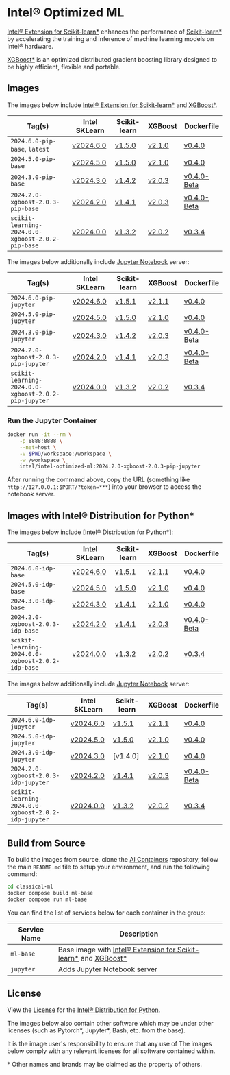 # Intel® Optimized ML

[Intel® Extension for Scikit-learn*] enhances the performance of [Scikit-learn*] by accelerating the training and inference of machine learning models on Intel® hardware.

[XGBoost*] is an optimized distributed gradient boosting library designed to be highly efficient, flexible and portable.

## Images

The images below include [Intel® Extension for Scikit-learn*] and [XGBoost*].

| Tag(s)                                            | Intel SKLearn  | Scikit-learn | XGBoost  | Dockerfile      |
| ------------------------------------------------- | -------------- | ------------ | -------- | --------------- |
| `2024.6.0-pip-base`, `latest`                     | [v2024.6.0]    | [v1.5.0]     | [v2.1.0] | [v0.4.0]        |
| `2024.5.0-pip-base`                               | [v2024.5.0]    | [v1.5.0]     | [v2.1.0] | [v0.4.0]        |
| `2024.3.0-pip-base`                               | [v2024.3.0]    | [v1.4.2]     | [v2.0.3] | [v0.4.0-Beta]   |
| `2024.2.0-xgboost-2.0.3-pip-base`                 | [v2024.2.0]    | [v1.4.1]     | [v2.0.3] | [v0.4.0-Beta]   |
| `scikit-learning-2024.0.0-xgboost-2.0.2-pip-base` | [v2024.0.0]    | [v1.3.2]     | [v2.0.2] | [v0.3.4]        |

The images below additionally include [Jupyter Notebook](https://jupyter.org/) server:

| Tag(s)                                               | Intel SKLearn  | Scikit-learn | XGBoost  | Dockerfile      |
| ---------------------------------------------------- | -------------- | ------------ | -------- | --------------- |
| `2024.6.0-pip-jupyter`                               | [v2024.6.0]    | [v1.5.1]     | [v2.1.1] | [v0.4.0]        |
| `2024.5.0-pip-jupyter`                               | [v2024.5.0]    | [v1.5.0]     | [v2.1.0] | [v0.4.0]        |
| `2024.3.0-pip-jupyter`                               | [v2024.3.0]    | [v1.4.2]     | [v2.0.3] | [v0.4.0-Beta]   |
| `2024.2.0-xgboost-2.0.3-pip-jupyter`                 | [v2024.2.0]    | [v1.4.1]     | [v2.0.3] | [v0.4.0-Beta]   |
| `scikit-learning-2024.0.0-xgboost-2.0.2-pip-jupyter` | [v2024.0.0]    | [v1.3.2]     | [v2.0.2] | [v0.3.4]        |

### Run the Jupyter Container

```bash
docker run -it --rm \
    -p 8888:8888 \
    --net=host \
    -v $PWD/workspace:/workspace \
    -w /workspace \
    intel/intel-optimized-ml:2024.2.0-xgboost-2.0.3-pip-jupyter
```

After running the command above, copy the URL (something like `http://127.0.0.1:$PORT/?token=***`) into your browser to access the notebook server.

## Images with Intel® Distribution for Python*

The images below include [Intel® Distribution for Python*]:

| Tag(s)                                            | Intel SKLearn  | Scikit-learn | XGBoost  | Dockerfile      |
| ------------------------------------------------- | -------------- | ------------ | -------- | --------------- |
| `2024.6.0-idp-base`                               | [v2024.6.0]    | [v1.5.1]     | [v2.1.1] | [v0.4.0]        |
| `2024.5.0-idp-base`                               | [v2024.5.0]    | [v1.5.0]     | [v2.1.0] | [v0.4.0]        |
| `2024.3.0-idp-base`                               | [v2024.3.0]    | [v1.4.1]     | [v2.1.0] | [v0.4.0]        |
| `2024.2.0-xgboost-2.0.3-idp-base`                 | [v2024.2.0]    | [v1.4.1]     | [v2.0.3] | [v0.4.0-Beta]   |
| `scikit-learning-2024.0.0-xgboost-2.0.2-idp-base` | [v2024.0.0]    | [v1.3.2]     | [v2.0.2] | [v0.3.4]        |

The images below additionally include [Jupyter Notebook](https://jupyter.org/) server:

| Tag(s)                                               | Intel SKLearn  | Scikit-learn | XGBoost  | Dockerfile      |
| ---------------------------------------------------- | -------------- | ------------ | -------- | --------------- |
| `2024.6.0-idp-jupyter`                               | [v2024.6.0]    | [v1.5.1]     | [v2.1.1] | [v0.4.0]        |
| `2024.5.0-idp-jupyter`                               | [v2024.5.0]    | [v1.5.0]     | [v2.1.0] | [v0.4.0]        |
| `2024.3.0-idp-jupyter`                               | [v2024.3.0]    | [v1.4.0]     | [v2.1.0] | [v0.4.0]        |
| `2024.2.0-xgboost-2.0.3-idp-jupyter`                 | [v2024.2.0]    | [v1.4.1]     | [v2.0.3] | [v0.4.0-Beta]   |
| `scikit-learning-2024.0.0-xgboost-2.0.2-idp-jupyter` | [v2024.0.0]    | [v1.3.2]     | [v2.0.2] | [v0.3.4]        |

## Build from Source

To build the images from source, clone the [AI Containers](https://github.com/intel/ai-containers) repository, follow the main `README.md` file to setup your environment, and run the following command:

```bash
cd classical-ml
docker compose build ml-base
docker compose run ml-base
```

You can find the list of services below for each container in the group:

| Service Name | Description                                                         |
| ------------ | ------------------------------------------------------------------- |
| `ml-base`    | Base image with [Intel® Extension for Scikit-learn*] and [XGBoost*] |
| `jupyter`    | Adds Jupyter Notebook server                                        |

## License

View the [License](https://github.com/intel/ai-containers/blob/main/LICENSE) for the [Intel® Distribution for Python].

The images below also contain other software which may be under other licenses (such as Pytorch*, Jupyter*, Bash, etc. from the base).

It is the image user's responsibility to ensure that any use of The images below comply with any relevant licenses for all software contained within.

\* Other names and brands may be claimed as the property of others.

<!--Below are links used in these document. They are not rendered: -->

[Intel® Extension for Scikit-learn*]: https://www.intel.com/content/www/us/en/developer/tools/oneapi/scikit-learn.html
[Intel® Distribution for Python]: https://www.intel.com/content/www/us/en/developer/tools/oneapi/distribution-for-python.html#gs.9bos9m
[Scikit-learn*]: https://scikit-learn.org/stable/
[XGBoost*]: https://github.com/dmlc/xgboost

[v2024.6.0]: https://github.com/intel/scikit-learn-intelex/releases/tag/2024.6.0
[v2024.5.0]: https://github.com/intel/scikit-learn-intelex/releases/tag/2024.5.0
[v2024.3.0]: https://github.com/intel/scikit-learn-intelex/releases/tag/2024.3.0
[v2024.2.0]: https://github.com/intel/scikit-learn-intelex/releases/tag/2024.2.0
[v2024.0.0]: https://github.com/intel/scikit-learn-intelex/releases/tag/2024.0.0

[v1.5.1]: https://github.com/scikit-learn/scikit-learn/releases/tag/1.5.1
[v1.5.0]: https://github.com/scikit-learn/scikit-learn/releases/tag/1.5.0
[v1.4.2]: https://github.com/scikit-learn/scikit-learn/releases/tag/1.4.2
[v1.4.1]: https://github.com/scikit-learn/scikit-learn/releases/tag/1.4.1
[v1.3.2]: https://github.com/scikit-learn/scikit-learn/releases/tag/1.3.2

[v2.1.1]: https://github.com/dmlc/xgboost/releases/tag/v2.1.1
[v2.1.0]: https://github.com/dmlc/xgboost/releases/tag/v2.1.0
[v2.0.3]: https://github.com/dmlc/xgboost/releases/tag/v2.0.3
[v2.0.2]: https://github.com/dmlc/xgboost/releases/tag/v2.0.2

[v0.4.0]: https://github.com/intel/ai-containers/blob/v0.4.0/classical-ml/Dockerfile
[v0.4.0-Beta]: https://github.com/intel/ai-containers/blob/v0.4.0-Beta/classical-ml/Dockerfile
[v0.3.4]: https://github.com/intel/ai-containers/blob/v0.3.4/classical-ml/Dockerfile
